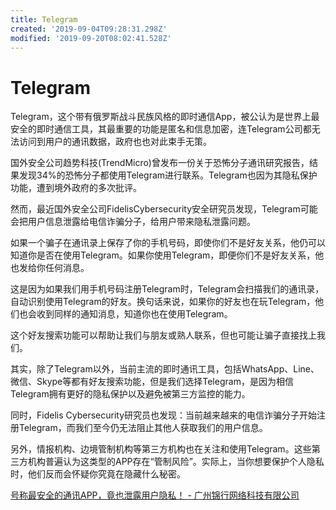 ```yaml
---
title: Telegram
created: '2019-09-04T09:28:31.298Z'
modified: '2019-09-20T08:02:41.528Z'
---
```


# Telegram

Telegram，这个带有俄罗斯战斗民族风格的即时通信App，被公认为是世界上最安全的即时通信工具，其最重要的功能是匿名和信息加密，连Telegram公司都无法访问到用户的通讯数据，政府也也对此束手无策。

国外安全公司趋势科技(TrendMicro)曾发布一份关于恐怖分子通讯研究报告，结果发现34%的恐怖分子都使用Telegram进行联系。Telegram也因为其隐私保护功能，遭到境外政府的多次批评。

然而，最近国外安全公司FidelisCybersecurity安全研究员发现，Telegram可能会把用户信息泄露给电信诈骗分子，给用户带来隐私泄露问题。

如果一个骗子在通讯录上保存了你的手机号码，即使你们不是好友关系，他仍可以知道你是否在使用Telegram。如果你使用Telegram，即便你们不是好友关系，他也发给你任何消息。

这是因为如果我们用手机号码注册Telegram时，Telegram会扫描我们的通讯录，自动识别使用Telegram的好友。换句话来说，如果你的好友也在玩Telegram，他们也会收到同样的通知消息，知道你也在使用Telegram。

这个好友搜索功能可以帮助让我们与朋友或熟人联系，但也可能让骗子直接找上我们。

其实，除了Telegram以外，当前主流的即时通讯工具，包括WhatsApp、Line、微信、Skype等都有好友搜索功能，但是我们选择Telegram，是因为相信Telegram拥有更好的隐私保护以及避免被第三方监控的能力。

同时，Fidelis Cybersecurity研究员也发现：当前越来越来的电信诈骗分子开始注册Telegram，而我们至今仍无法阻止其他人获取我们的用户信息。

另外，情报机构、边境管制机构等第三方机构也在关注和使用Telegram。这些第三方机构普遍认为这类型的APP存在“管制风险”。实际上，当你想要保护个人隐私时，他们反而会怀疑你究竟在隐藏什么秘密。

[号称最安全的通讯APP，竟也泄露用户隐私！ - 广州锦行网络科技有限公司](https://www.jeeseen.com/archives/1636.html)
